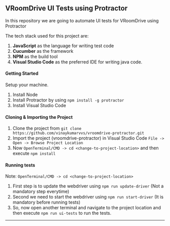 ## VRoomDrive UI Tests using Protractor

In this repository we are going to automate UI tests for VRoomDrive using Protractor

The tech stack used for this project are:
1. **JavaScript** as the language for writing test code
2. **Cucumber** as the framework
3. **NPM** as the build tool
4. **Visual Studio Code** as the preferred IDE for writing java code.

#### Getting Started
Setup your machine.
1. Install Node
2. Install Protractor by using ```npm install -g protractor```
3. Install Visual Studio Code

#### Cloning & Importing the Project
1. Clone the project from ```git clone https://github.com/vinaykumarvvs/vroomdrive-protractor.git```
2. Import the project (vroomdrive-protractor) in Visual Studio Code ```File -> Open -> Browse Project Location```
3. Now ```OpenTerminal/CMD -> cd <change-to-project-location>``` and then execute ```npm install```

#### Running tests
Note: ```OpenTerminal/CMD -> cd <change-to-project-location>```
1. First step is to update the webdriver using ```npm run update-driver``` (Not a mandatory step everytime)
2. Second we need to start the webdriver using ```npm run start-driver``` (It is mandatory before running tests)
3. So, now open another terminal and navigate to the project location and then execute ```npm run ui-tests``` to run the tests.

---
